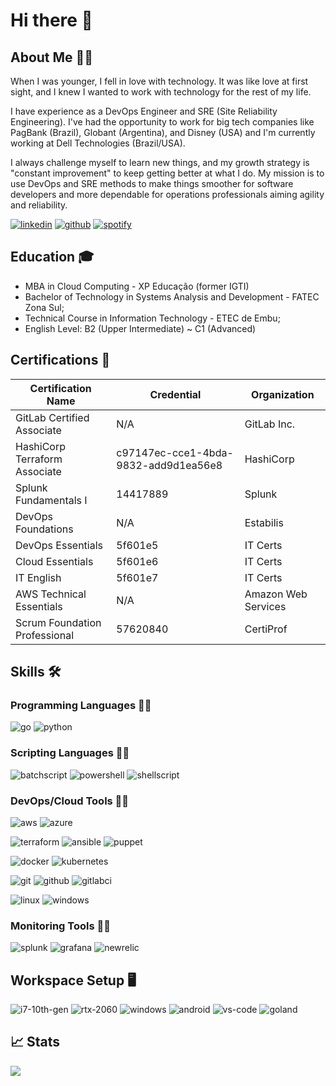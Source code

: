 # Hi there 👋

## About Me 🙋‍♂️

When I was younger, I fell in love with technology. It was like love at first sight, and I knew I wanted to work with technology for the rest of my life.

I have experience as a DevOps Engineer and SRE (Site Reliability Engineering). I've had the opportunity to work for big tech companies like PagBank (Brazil), Globant (Argentina), and Disney (USA) and I'm currently working at Dell Technologies (Brazil/USA).

I always challenge myself to learn new things, and my growth strategy is "constant improvement" to keep getting better at what I do. My mission is to use DevOps and SRE methods to make things smoother for software developers and more dependable for operations professionals aiming agility and reliability.

[![linkedin](https://img.shields.io/badge/LinkedIn-0A66C2?style=flat-square&logo=LinkedIn&logoColor=white)](https://www.linkedin.com/in/lucasassuncao/)
[![github](https://img.shields.io/badge/GitHub-181717?style=flat-square&logo=github&logoColor=white)](https://github.com/lucasassuncao)
[![spotify](https://img.shields.io/badge/Spotify-1DB954?style=flat-square&logo=spotify&logoColor=white)](https://open.spotify.com/user/lucas.9592)

## Education 🎓
- MBA in Cloud Computing - XP Educação (former IGTI)
- Bachelor of Technology in Systems Analysis and Development - FATEC Zona Sul;
- Technical Course in Information Technology - ETEC de Embu;
- English Level: B2 (Upper Intermediate) ~ C1 (Advanced)

## Certifications 🏅

| Certification Name | Credential | Organization |
| -------- | ------- | ------- |
| GitLab Certified Associate | N/A | GitLab Inc. |
| HashiCorp Terraform Associate | c97147ec-cce1-4bda-9832-add9d1ea56e8 | HashiCorp |
| Splunk Fundamentals I | 14417889 | Splunk |
| DevOps Foundations | N/A | Estabilis |
| DevOps Essentials | 5f601e5 | IT Certs |
| Cloud Essentials | 5f601e6 | IT Certs |
| IT English | 5f601e7 | IT Certs |
| AWS Technical Essentials | N/A | Amazon Web Services |
| Scrum Foundation Professional | 57620840 | CertiProf |

## Skills 🛠️

### Programming Languages 👨‍💻

![go](https://img.shields.io/badge/Go-00ADD8?style=flat&logo=go&logoColor=white)
![python](https://img.shields.io/badge/Python-F7D748?style=flat&logo=python&logoColor=gray)

### Scripting Languages 👨‍💻

![batchscript](https://img.shields.io/badge/Batch_Script-000000?style=flat&logo=windowsterminal&logoColor=white)
![powershell](https://img.shields.io/badge/PowerShell-3776AB?style=flat&logo=powershell&logoColor=white)
![shellscript](https://img.shields.io/badge/Shell_Script-000000?style=flat&logo=gnometerminal&logoColor=white)

### DevOps/Cloud Tools 👨‍💻

![aws](https://img.shields.io/badge/AWS-FF9900?style=flat&logo=amazonaws&logoColor=gray)
![azure](https://img.shields.io/badge/Azure-0078D7?style=flat&logo=microsoftazure&logoColor=white)

![terraform](https://img.shields.io/badge/Terraform-844FBA?style=flat&logo=terraform&logoColor=white)
![ansible](https://img.shields.io/badge/Ansible-EE0000?style=flat&logo=ansible&logoColor=white)
![puppet](https://img.shields.io/badge/Puppet-FFAE1A?style=flat&logo=puppet&logoColor=white)

![docker](https://img.shields.io/badge/Docker-2496ED?style=flat&logo=docker&logoColor=white)
![kubernetes](https://img.shields.io/badge/Kubernetes-326CE5?style=flat&logo=kubernetes&logoColor=white)

![git](https://img.shields.io/badge/Git-F05032?style=flat&logo=git&logoColor=white)
![github](https://img.shields.io/badge/GitHub-181717?style=flat&logo=github&logoColor=white)
![gitlabci](https://img.shields.io/badge/GitLab_CI-FC6D26?style=flat&logo=gitlab&logoColor=white)

![linux](https://img.shields.io/badge/Linux-FCC624?style=flat&logo=linux&logoColor=gray)
![windows](https://img.shields.io/badge/Windows_Server-0078D4?style=flat&logo=windows&logoColor=white)

### Monitoring Tools 👨‍💻

![splunk](https://img.shields.io/badge/Splunk-000000?style=flat&logo=splunk&logoColor=white)
![grafana](https://img.shields.io/badge/Grafana-F46800?style=flat&logo=grafana&logoColor=white)
![newrelic](https://img.shields.io/badge/New_Relic-1CE783?style=flat&logo=newrelic&logoColor=white)

## Workspace Setup 🖥️

![i7-10th-gen](https://img.shields.io/badge/Intel-Core_i7_10750H-0071C5?style=flat&logo=intel&logoColor=white)
![rtx-2060](https://img.shields.io/badge/NVIDIA-RTX_2060-76B900?style=flat&logo=nvidia&logoColor=white)
![windows](https://img.shields.io/badge/Windows_11-0078D4?style=flat&logo=windows&logoColor=white)
![android](https://img.shields.io/badge/Android-34A853?style=flat&logo=android&logoColor=white)
![vs-code](https://img.shields.io/badge/VSCode-007ACC?style=flat&logo=Visual-Studio-Code&logoColor=white)
![goland](https://img.shields.io/badge/GoLand-000000?style=flat&logo=goland&logoColor=white)


## 📈 Stats

<div align="left"> <img src="https://github-readme-stats.vercel.app/api?username=lucasassuncao&show_icons=true&hide_border=true"> </div>

<!--
**lucasassuncao/lucasassuncao** is a ✨ _special_ ✨ repository because its `README.md` (this file) appears on your GitHub profile.

Here are some ideas to get you started:

- 🔭 I’m currently working on ...
- 🌱 I’m currently learning ...
- 👯 I’m looking to collaborate on ...
- 🤔 I’m looking for help with ...
- 💬 Ask me about ...
- 📫 How to reach me: ...
- 😄 Pronouns: ...
- ⚡ Fun fact: ...
-->
